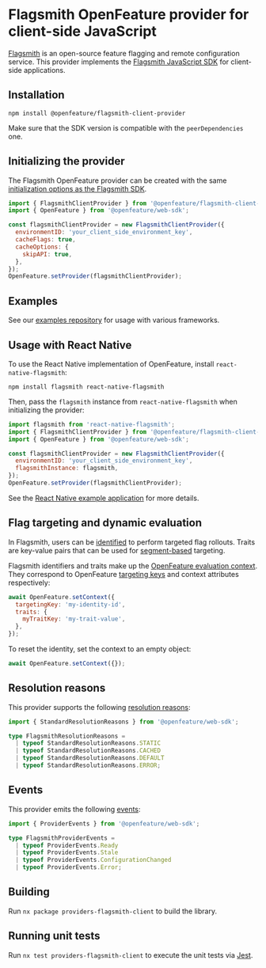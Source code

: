# Flagsmith OpenFeature provider for client-side JavaScript

[Flagsmith](https://flagsmith.com) is an open-source feature flagging and remote configuration service. This provider implements the [Flagsmith JavaScript SDK](https://flagsmith.com/docs/clients/javascript/) for client-side applications.

## Installation

```
npm install @openfeature/flagsmith-client-provider
```

Make sure that the SDK version is compatible with the `peerDependencies` one.

## Initializing the provider

The Flagsmith OpenFeature provider can be created with the same [initialization options as the Flagsmith SDK](https://docs.flagsmith.com/clients/javascript/#initialisation-options).

```javascript
import { FlagsmithClientProvider } from '@openfeature/flagsmith-client-provider';
import { OpenFeature } from '@openfeature/web-sdk';

const flagsmithClientProvider = new FlagsmithClientProvider({
  environmentID: 'your_client_side_environment_key',
  cacheFlags: true,
  cacheOptions: {
    skipAPI: true,
  },
});
OpenFeature.setProvider(flagsmithClientProvider);
```

## Examples

See our [examples repository](https://github.com/Flagsmith/flagsmith-js-examples/tree/main/open-feature) for usage with various frameworks.

## Usage with React Native

To use the React Native implementation of OpenFeature, install `react-native-flagsmith`:

```
npm install flagsmith react-native-flagsmith
```

Then, pass the `flagsmith` instance from `react-native-flagsmith` when initializing the provider:

```javascript
import flagsmith from 'react-native-flagsmith';
import { FlagsmithClientProvider } from '@openfeature/flagsmith-client-provider';
import { OpenFeature } from '@openfeature/web-sdk';

const flagsmithClientProvider = new FlagsmithClientProvider({
  environmentID: 'your_client_side_environment_key',
  flagsmithInstance: flagsmith,
});
OpenFeature.setProvider(flagsmithClientProvider);
```

See the [React Native example application](https://github.com/Flagsmith/flagsmith-js-examples/tree/main/open-feature/reactnative) for more details.

## Flag targeting and dynamic evaluation

In Flagsmith, users can be [identified](https://docs.flagsmith.com/clients/javascript/#identifying-users) to perform targeted flag rollouts.
Traits are key-value pairs that can be used for [segment-based](https://docs.flagsmith.com/basic-features/segments) targeting.

Flagsmith identifiers and traits make up the [OpenFeature evaluation context](https://openfeature.dev/specification/glossary/#evaluation-context).
They correspond to OpenFeature [targeting keys](https://openfeature.dev/docs/reference/concepts/evaluation-context/#targeting-key) and context attributes respectively:

```javascript
await OpenFeature.setContext({
  targetingKey: 'my-identity-id',
  traits: {
    myTraitKey: 'my-trait-value',
  },
});
```

To reset the identity, set the context to an empty object:

```javascript
await OpenFeature.setContext({});
```

## Resolution reasons

This provider supports the following [resolution reasons](https://openfeature.dev/specification/types/#resolution-reason):

```typescript
import { StandardResolutionReasons } from '@openfeature/web-sdk';

type FlagsmithResolutionReasons =
  | typeof StandardResolutionReasons.STATIC
  | typeof StandardResolutionReasons.CACHED
  | typeof StandardResolutionReasons.DEFAULT
  | typeof StandardResolutionReasons.ERROR;
```

## Events

This provider emits the following [events](https://openfeature.dev/specification/types#provider-events):

```typescript
import { ProviderEvents } from '@openfeature/web-sdk';

type FlagsmithProviderEvents =
  | typeof ProviderEvents.Ready
  | typeof ProviderEvents.Stale
  | typeof ProviderEvents.ConfigurationChanged
  | typeof ProviderEvents.Error;
```

## Building

Run `nx package providers-flagsmith-client` to build the library.

## Running unit tests

Run `nx test providers-flagsmith-client` to execute the unit tests via [Jest](https://jestjs.io).
